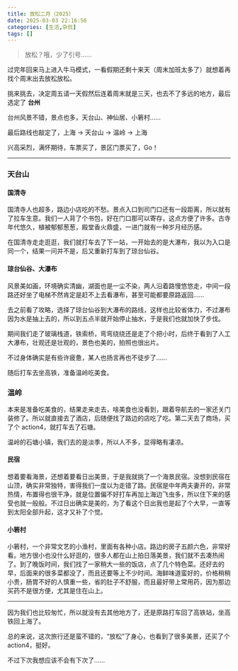 ```yaml
---
title: 放松二月（2025）
date: 2025-03-03 22:16:56
categories: [生活,杂侃]
tags: []
---
```


> 放松？哦，少了引号……

过完年回来马上进入牛马模式，一看假期还剩十来天（周末加班太多了）就想着再找个周末出去放松放松。

挑来挑去，决定周五请一天假然后连着周末就是三天，也去不了多远的地方，最后选定了 **台州**

台州风景不错，景点也多，天台山、神仙居、小箬村……

最后路线也敲定了，上海 -> 天台山 -> 温岭 -> 上海

兴高采烈，满怀期待，车票买了，景区门票买了，Go！

---

### 天台山

#### 国清寺

国清寺人也超多，路边小店吃的不愁。景点入口到司门口还有一段距离，所以就有了拉车生意。我们一人背了个书包，好在门口那可以寄存，这点方便了许多。古寺年代悠久，植被郁郁葱葱，殿堂香火鼎盛，一进门就有一种岁月经历感。

在国清寺走走逛逛，我们就打车去了下一站，一开始去的是大瀑布，我以为入口是同一个，结果一问并不是，后又重新打车到了琼台仙谷。


#### 琼台仙谷、大瀑布

风景美如画，环境确实清幽，湖面也是一尘不染，两人沿着路慢悠悠走，中间一段路还好坐了电梯不然肯定是赶不上去看瀑布，甚至可能都要原路返回……

去之前看了攻略，选择了琼台仙谷到大瀑布的路线，这样也比较省体力，不过瀑布因为水是抽上去的，所以到五点半就开始停止抽水，于是我们也就加快了步伐。

期间我们走了玻璃栈道，铁索桥，弯弯绕绕还是走了个把小时，后终于看到了人工大瀑布，壮观还是壮观的，景色也美的，拍照也很出片。

不过身体确实是有些许疲惫，某人也扬言再也不徒步了……

随后打车去坐高铁，准备温岭吃美食。

### 温岭

本来是准备吃美食的，结果走来走去，啥美食也没看到，跟着导航去的一家还关门装修了。所以就直接去了酒店，后随便找了路边的店吃了吃。第二天去了商场，买了个 action4，就打车去了石塘。

温岭的石塘小镇，我们去的是淡季，所以人不多，显得略有凄凉。

#### 民宿

想着要看海景，还想着要看日出美景，于是我就挑了一个海景民宿。没想到民宿在山顶，确实非常独特，害得我们一度以为走错了路。民宿是中年两夫妻开的，非常热情，布置得也很干净，就是位置偏不好打车再加上海边飞虫多，所以住下来的感受也就一般般。不过日出确实是美的，为了看这个日出我也是起了个大早，一直等到太阳全部升起，这才又补了个觉。

#### 小箬村

小箬村，一个非常文艺的小渔村，里面有各种小店。路边的房子五颜六色，非常好看。地方很小也没什么好逛的，很多人都在山上拍日落美景，我们就不去凑热闹了。到了晚饭时间，我们找了一家稍大一些的饭店，点了几个特色菜。还好去的早，后面来的很多菜都没了，而且还要等上不少时间。海鲜味道蛮好的，价格稍稍小贵，肠胃不好的人慎重一些，省的肚子不舒服，而且最好带上常用药，因为那边买药不是很方便，尤其是住在山上。

--- 

因为我们也比较匆忙，所以就没有去其他地方了，还是原路打车回了高铁站，坐高铁回上海了。

总的来说，这次旅行还是蛮不错的，“放松”了身心，也看到了很多美景，还买了个 action4，挺好。

不过下次我想应该不会有下次了……

